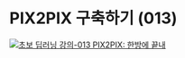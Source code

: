 # PIX2PIX 구축하기 (013)
[![초보 딥러닝 강의-013 PIX2PIX: 한방에 끝내](https://i.ytimg.com/vi/TR79NaHtxU0/sddefault.jpg)](https://www.youtube.com/watch?v=TR79NaHtxU0)
